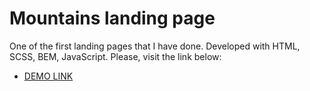 # Mountains landing page
One of the first landing pages that I have done. Developed with HTML, SCSS, BEM, JavaScript. Please, visit the link below:
- [DEMO LINK](https://BudnikOleksii.github.io/Mountains/)
